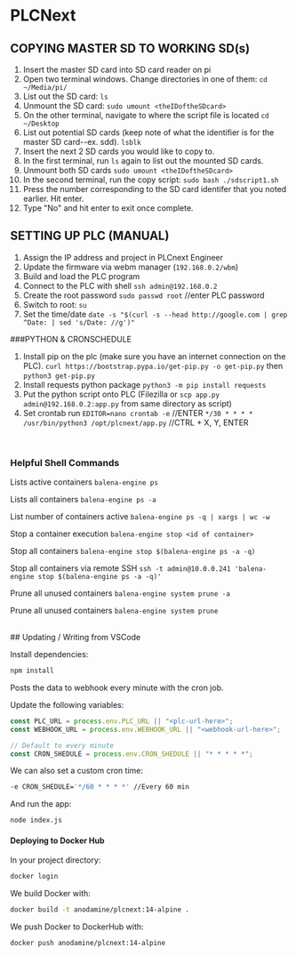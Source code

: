 # PLCNext

## COPYING MASTER SD TO WORKING SD(s)
1. Insert the master SD card into SD card reader on pi
1. Open two terminal windows. Change directories in one of them:
`cd ~/Media/pi/`
1. List out the SD card: `ls`
1. Unmount the SD card: 
`sudo umount <theIDoftheSDcard>`
1. On the other terminal, navigate to where the script file is located
`cd ~/Desktop`
1. List out potential SD cards (keep note of what the identifier is for the master SD card--ex. sdd).
`lsblk`
1. Insert the next 2 SD cards you would like to copy to.
1. In the first terminal, run `ls` again to list out the mounted SD cards.
1. Unmount both SD cards
`sudo umount <theIDoftheSDcard>`
1. In the second terminal, run the copy script:
`sudo bash ./sdscript1.sh`
1. Press the number corresponding to the SD card identifer that you noted earlier. Hit enter.
1. Type "No" and hit enter to exit once complete.


## SETTING UP PLC (MANUAL)

1. Assign the IP address and project in PLCnext Engineer
1. Update the firmware via webm manager (`192.168.0.2/wbm`)
1. Build and load the PLC program
1. Connect to the PLC with shell `ssh admin@192.168.0.2`
1. Create the root password `sudo passwd root` //enter PLC password
1. Switch to root: `su`
1. Set the time/date `date -s "$(curl -s --head http://google.com | grep ^Date: | sed 's/Date: //g')"`

###PYTHON & CRONSCHEDULE

1. Install pip on the plc (make sure you have an internet connection on the PLC).
   `curl https://bootstrap.pypa.io/get-pip.py -o get-pip.py` then
   `python3 get-pip.py`
1. Install requests python package
   `python3 -m pip install requests`
1. Put the python script onto PLC (Filezilla or `scp app.py admin@192.168.0.2:app.py` from same directory as script)
1. Set crontab run
   `EDITOR=nano crontab -e` //ENTER
   `*/30 * * * * /usr/bin/python3 /opt/plcnext/app.py` //CTRL + X, Y, ENTER

<br/> 
 
### Helpful Shell Commands

Lists active containers
`balena-engine ps`

Lists all containers
`balena-engine ps -a`

List number of containers active
`balena-engine ps -q | xargs | wc -w`

Stop a container execution
`balena-engine stop <id of container>`

Stop all containers
`balena-engine stop $(balena-engine ps -a -q)`

Stop all containers via remote SSH
`ssh -t admin@10.0.0.241 'balena-engine stop $(balena-engine ps -a -q)'`

Prune all unused containers
`balena-engine system prune -a`

Prune all unused containers
`balena-engine system prune`

<br/>
## Updating / Writing from VSCode

Install dependencies:

```bash
npm install
```

Posts the data to webhook every minute with the cron job.

Update the following variables:

```js
const PLC_URL = process.env.PLC_URL || "<plc-url-here>";
const WEBHOOK_URL = process.env.WEBHOOK_URL || "<webhook-url-here>";

// Default to every minute
const CRON_SHEDULE = process.env.CRON_SHEDULE || "* * * * *";
```

We can also set a custom cron time:

```bash
-e CRON_SHEDULE='*/60 * * * *' //Every 60 min
```

And run the app:

```bash
node index.js
```

#### Deploying to Docker Hub

In your project directory:

```bash
docker login
```

We build Docker with:

```bash
docker build -t anodamine/plcnext:14-alpine .
```

We push Docker to DockerHub with:

```bash
docker push anodamine/plcnext:14-alpine
```
